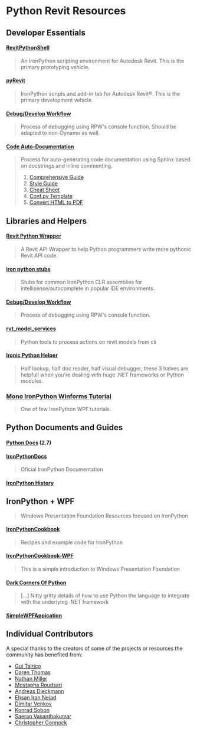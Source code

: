 # Python Revit Resources

## Developer Essentials

#### [RevitPythonShell](https://github.com/architecture-building-systems/revitpythonshell)
> An IronPython scripting environment for Autodesk Revit. This is the primary prototyping vehicle.

#### [pyRevit](https://github.com/eirannejad/pyRevit)
> IronPython scripts and add-in tab for Autodesk Revit®. This is the primary development vehicle.

#### [Debug/Develop Workflow](https://forum.dynamobim.com/t/debugging-python-code/12729)
> Process of debugging using RPW's console function. Should be adapted to non-Dynamo as well.

#### [Code Auto-Documentation](http://www.sphinx-doc.org/en/stable/index.html)
> Process for auto-generating code documentation using Sphinx based on docstrings and inline commenting.
> 1. [Comprehensive Guide](https://media.readthedocs.org/pdf/brandons-sphinx-tutorial/latest/brandons-sphinx-tutorial.pdf)
> 2. [Style Guide](https://media.readthedocs.org/pdf/documentation-style-guide-sphinx/latest/documentation-style-guide-sphinx.pdf)
> 3. [Cheat Sheet](https://thomas-cokelaer.info/tutorials/sphinx/rest_syntax.html)
> 4. [Conf.py Template](https://github.com/KieranTimberlake/pyRevitKT/blob/master/Assets/Documentation/conf.py)
> 5. [Convert HTML to PDF](https://acrobat.adobe.com/us/en/acrobat/how-to/convert-html-to-pdf.html)



## Libraries and Helpers

#### [Revit Python Wrapper](https://github.com/gtalarico/revitpythonwrapper)
> A Revit API Wrapper to help Python programmers write more pythonic Revit API code.

#### [iron python stubs](https://github.com/gtalarico/ironpython-stubs)
> Stubs for common IronPython CLR assemblies for intellisense/autocomplete in popular IDE environments.

#### [Debug/Develop Workflow](https://forum.dynamobim.com/t/debugging-python-code/12729)
> Process of debugging using RPW's console function.

#### [rvt_model_services](https://github.com/hdm-dt-fb/rvt_model_services)
> Python tools to process actions on revit models from cli

#### [Ironic Python Helper](https://github.com/PMoureu/iph)
> Half lookup, half doc reader, half visual debugger, these 3 halves are helpfull when you're dealing with huge .NET frameworks or Python modules.

### [Mono IronPython Winforms Tutorial](http://zetcode.com/tutorials/ironpythontutorial/)
> One of few IronPython WPF tutorials.  


## Python Documents and Guides

#### [Python Docs](https://docs.python.org/2/) \(2.7\)

#### [IronPythonDocs](http://ironpython.net/documentation/)
> Oficial IronPython Documentation

#### [IronPython History](https://en.wikipedia.org/wiki/IronPython)


## IronPython + WPF
> Windows Presentation Foundation Resources focused on IronPython

#### [IronPythonCookbook](http://www.ironpython.info/index.php?title=Main_Page)
> Recipes and example code for IronPython

#### [IronPythonCookbook-WPF](http://www.ironpython.info/index.php?title=WPF_Example)
> This is a simple introduction to Windows Presentation Foundation

#### [Dark Corners Of Python](http://www.voidspace.org.uk/ironpython/dark-corners.shtml)
> [...] Nitty gritty details of how to use Python the language to integrate with the underlying .NET framework

#### [SimpleWPFAppication](https://lifebeyondfife.com/79-ironpython-wpf-html/)


## Individual Contributors

A special thanks to the creators of some of the projects or resources the community has benefited from:

* [Gui Talrico](https://github.com/gtalarico)
* [Daren Thomas](https://github.com/architecture-building-systems)
* [Nathan Miller](https://provingground.io/)
* [Mostapha Roudsari](https://github.com/mostaphaRoudsari)
* [Andreas Dieckmann](https://github.com/andydandy74/)
* [Ehsan Iran Nejad](https://github.com/eirannejad)
* [Dimitar Venkov](https://github.com/dimven/)
* [Konrad Sobon](https://github.com/ksobon/)
* [Saeran Vasanthakumar](https://github.com/saeranv)
* [Christopher Connock](https://github.com/ChristopherConnock)